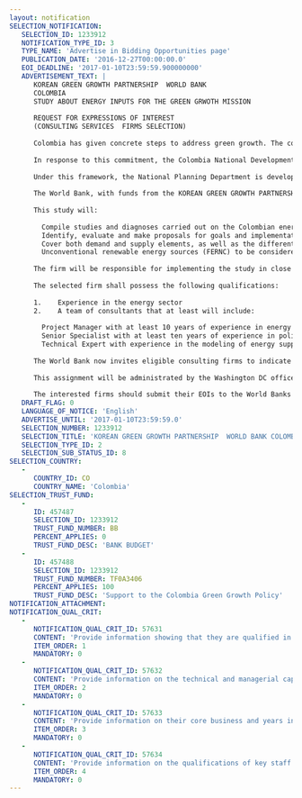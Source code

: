 ```yaml
---
layout: notification
SELECTION_NOTIFICATION: 
   SELECTION_ID: 1233912
   NOTIFICATION_TYPE_ID: 3
   TYPE_NAME: 'Advertise in Bidding Opportunities page'
   PUBLICATION_DATE: '2016-12-27T00:00:00.0'
   EOI_DEADLINE: '2017-01-10T23:59:59.900000000'
   ADVERTISEMENT_TEXT: |
      KOREAN GREEN GROWTH PARTNERSHIP  WORLD BANK
      COLOMBIA
      STUDY ABOUT ENERGY INPUTS FOR THE GREEN GRWOTH MISSION
      
      REQUEST FOR EXPRESSIONS OF INTEREST
      (CONSULTING SERVICES  FIRMS SELECTION)
      
      Colombia has given concrete steps to address green growth. The country has started the process of accession to OECD because, in 2012, Colombia adhered to the OECDs Green Growth Declaration. This Declaration urges countries to encourage green investment and sustainable management of natural resources, through various policy instruments aimed at a low carbon economy; to promote policy reforms with the aim of avoiding or removing environmentally harmful policies that might thwart green growth, such as subsidies; to consider the requirements with respect to social and human capital (green jobs); and strengthening the role of international cooperation in this field, considering the principles of free trade and investments. 
      
      In response to this commitment, the Colombia National Development Plan 2014-2018 (NDP) establishes Green Growth (GG) as an overarching strategy to reach both peace and sustainable development. The Law that enacted the NDP (law 1753 of 2015) mandates the National Government to formulate a Green Growth Policy that will define the objectives, goals and policy measures for setting Colombia in a path of sustainable economic growth. Further, on January 2016 started the implementation of the new Agenda for Sustainable Development, and its Sustainable Development Goals (SDGs), which establishes 17 objectives and 169 goals that encompass the economic, social and environmental spheres of development. The GG Policy will enable the fulfillment of a large part of these objectives as well as to the country commitments included in it National Determined Contributions (NDC) under the Paris Agreement on climate change.
      
      Under this framework, the National Planning Department is developing the "Green Growth Mission", with the aim of preparing and discussing the technical inputs needed to formulate a long-term Green Growth Policy that defines growth objectives and targets Economic development by 2030. Diagnostic and prospective studies will be carried out within the framework of this Mission to identify policy options that incorporate a green growth approach into the country's development planning, promoting economic competitiveness, conservation and efficient use of natural resources, climate-friendly growth and greater social inclusion.
      
      The World Bank, with funds from the KOREAN GREEN GROWTH PARTNERSHIP is supporting to the Government of Colombias (GoC) efforts to formulate and start-up the implementation of its Green Growth policy. In that context, the World Bank seeks the services of a consulting firm for carrying out a study to identify and propose targets for renewable energies and energy efficiency in Colombia, as well as the strategies and instruments that allow them to be achieved, in order to be considered in the formulation of the long-term Green Growth Policy within the framework of the Green Growth Mission that will be prepared by the National Planning Department.
      
      This study will:
      
      	Compile studies and diagnoses carried out on the Colombian energy sector, in order to characterize the current situation and identify the main challenges with respect to the objectives of the Green Growth Mission,
      	Identify, evaluate and make proposals for goals and implementation of policies and regulations from the vision of green growth for the Colombian energy sector by 2030, in line with current strengths and challenges,
      	Cover both demand and supply elements, as well as the different sectors and actors in the generation, distribution and consumption of energy,
      	Unconventional renewable energy sources (FERNC) to be considered are, as a minimum: solar, wind, biomass, and small hydropower plants at the edge of water.
      
      The firm will be responsible for implementing the study in close collaboration with the National Planning Department and under the guidance of the World Bank. The expected length of the assignment is estimated 8 (eight) months.
      
      The selected firm shall possess the following qualifications: 
      
      1.	Experience in the energy sector 
      2.	A team of consultants that at least will include:
      
      	Project Manager with at least 10 years of experience in energy matters, with experience in sustainability issues
      	Senior Specialist with at least ten years of experience in politics, energy regulations, with experience in Colombia
      	Technical Expert with experience in the modeling of energy supply / demand scenarios
      
      The World Bank now invites eligible consulting firms to indicate their interest in providing the services. EOIs should include a summary of firm profile and capability, snapshots of relevant experience for the task including assignments of a similar nature, and short biographies of staff who might be working on this assignment. EOIs are strictly limited to 20 pages in length including all attachments. 
      
      This assignment will be administrated by the Washington DC office of the World Bank in close collaboration with the World Bank office in Bogotá (Colombia) and the Banks counterpart in the Government of Colombia (National Planning Department). 
      
      The interested firms should submit their EOIs to the World Banks E-Consult System (www.worldbank.org/wbgeconsultant) by January 17, 2017. In case of any difficulty accessing the system or to obtain any clarification regarding the assignment, the firms can contact Marcelo Acerbi, Senior Environmental Specialist, The World Bank, Washington DC (email: macerbi@worldbank.org) cc Jeannette Ramirez, Operations Officer, The World Bank, Washington DC (email: jramirez1@worldbank.org).
   DRAFT_FLAG: 0
   LANGUAGE_OF_NOTICE: 'English'
   ADVERTISE_UNTIL: '2017-01-10T23:59:59.0'
   SELECTION_NUMBER: 1233912
   SELECTION_TITLE: 'KOREAN GREEN GROWTH PARTNERSHIP  WORLD BANK COLOMBIA - STUDY ABOUT ENERGY INPUTS FOR THE GREEN GRWOTH MISSION'
   SELECTION_TYPE_ID: 2
   SELECTION_SUB_STATUS_ID: 8
SELECTION_COUNTRY: 
   - 
      COUNTRY_ID: CO
      COUNTRY_NAME: 'Colombia'
SELECTION_TRUST_FUND: 
   - 
      ID: 457487
      SELECTION_ID: 1233912
      TRUST_FUND_NUMBER: BB
      PERCENT_APPLIES: 0
      TRUST_FUND_DESC: 'BANK BUDGET'
   - 
      ID: 457488
      SELECTION_ID: 1233912
      TRUST_FUND_NUMBER: TF0A3406
      PERCENT_APPLIES: 100
      TRUST_FUND_DESC: 'Support to the Colombia Green Growth Policy'
NOTIFICATION_ATTACHMENT: 
NOTIFICATION_QUAL_CRIT: 
   - 
      NOTIFICATION_QUAL_CRIT_ID: 57631
      CONTENT: 'Provide information showing that they are qualified in the field of the assignment.'
      ITEM_ORDER: 1
      MANDATORY: 0
   - 
      NOTIFICATION_QUAL_CRIT_ID: 57632
      CONTENT: 'Provide information on the technical and managerial capabilities of the firm.'
      ITEM_ORDER: 2
      MANDATORY: 0
   - 
      NOTIFICATION_QUAL_CRIT_ID: 57633
      CONTENT: 'Provide information on their core business and years in business.'
      ITEM_ORDER: 3
      MANDATORY: 0
   - 
      NOTIFICATION_QUAL_CRIT_ID: 57634
      CONTENT: 'Provide information on the qualifications of key staff.'
      ITEM_ORDER: 4
      MANDATORY: 0
---
```

